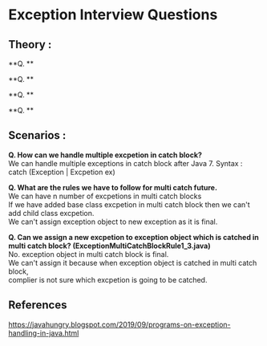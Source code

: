 #  Exception Interview Questions  

## Theory :  

**Q. **  


**Q. **  


**Q. **  


**Q. **  



## Scenarios :

**Q. How can we handle multiple excpetion in catch block?**  
 We can handle multiple exceptions in catch block after Java 7. 
 Syntax :  catch (Exception | Excpetion ex)
 	
**Q. What are the rules we have to follow for multi catch future.**  
We can have n number of excpetions in multi catch blocks  
If we have added base class excpetion in multi catch block then we can't add child class excpetion.  
We can't assign exception object to new exception as it is final.  

**Q. Can we assign a new excpetion to exception object which is catched in multi catch block?   (ExceptionMultiCatchBlockRule1_3.java)**  
No. exception object in multi catch block is final.  
We can't assign it because when exception object is catched in multi catch block,   
complier is not sure which excpetion is going to be catched.   

## References  
https://javahungry.blogspot.com/2019/09/programs-on-exception-handling-in-java.html
